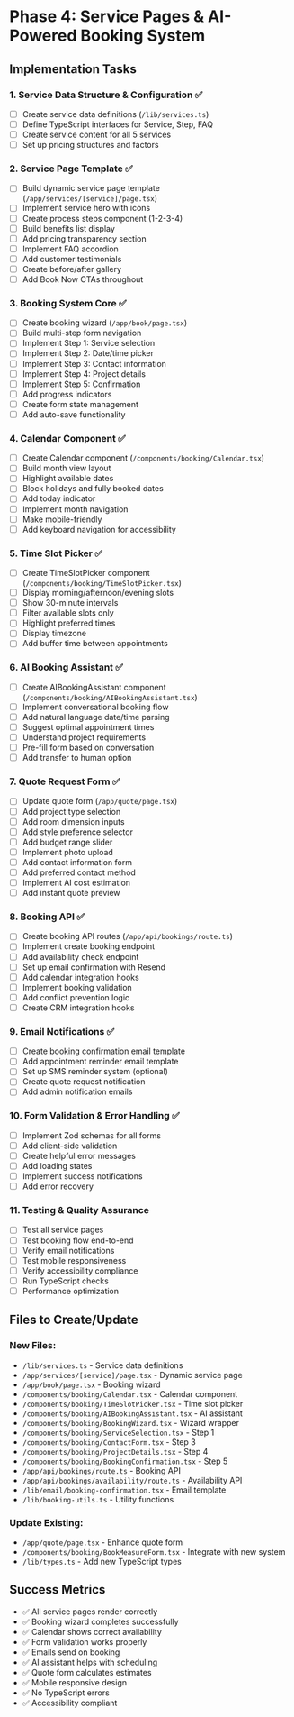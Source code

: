 # Phase 4: Service Pages & AI-Powered Booking System

## Implementation Tasks

### 1. Service Data Structure & Configuration ✅
- [ ] Create service data definitions (`/lib/services.ts`)
- [ ] Define TypeScript interfaces for Service, Step, FAQ
- [ ] Create service content for all 5 services
- [ ] Set up pricing structures and factors

### 2. Service Page Template ✅
- [ ] Build dynamic service page template (`/app/services/[service]/page.tsx`)
- [ ] Implement service hero with icons
- [ ] Create process steps component (1-2-3-4)
- [ ] Build benefits list display
- [ ] Add pricing transparency section
- [ ] Implement FAQ accordion
- [ ] Add customer testimonials
- [ ] Create before/after gallery
- [ ] Add Book Now CTAs throughout

### 3. Booking System Core ✅
- [ ] Create booking wizard (`/app/book/page.tsx`)
- [ ] Build multi-step form navigation
- [ ] Implement Step 1: Service selection
- [ ] Implement Step 2: Date/time picker
- [ ] Implement Step 3: Contact information
- [ ] Implement Step 4: Project details
- [ ] Implement Step 5: Confirmation
- [ ] Add progress indicators
- [ ] Create form state management
- [ ] Add auto-save functionality

### 4. Calendar Component ✅
- [ ] Create Calendar component (`/components/booking/Calendar.tsx`)
- [ ] Build month view layout
- [ ] Highlight available dates
- [ ] Block holidays and fully booked dates
- [ ] Add today indicator
- [ ] Implement month navigation
- [ ] Make mobile-friendly
- [ ] Add keyboard navigation for accessibility

### 5. Time Slot Picker ✅
- [ ] Create TimeSlotPicker component (`/components/booking/TimeSlotPicker.tsx`)
- [ ] Display morning/afternoon/evening slots
- [ ] Show 30-minute intervals
- [ ] Filter available slots only
- [ ] Highlight preferred times
- [ ] Display timezone
- [ ] Add buffer time between appointments

### 6. AI Booking Assistant ✅
- [ ] Create AIBookingAssistant component (`/components/booking/AIBookingAssistant.tsx`)
- [ ] Implement conversational booking flow
- [ ] Add natural language date/time parsing
- [ ] Suggest optimal appointment times
- [ ] Understand project requirements
- [ ] Pre-fill form based on conversation
- [ ] Add transfer to human option

### 7. Quote Request Form ✅
- [ ] Update quote form (`/app/quote/page.tsx`)
- [ ] Add project type selection
- [ ] Add room dimension inputs
- [ ] Add style preference selector
- [ ] Add budget range slider
- [ ] Implement photo upload
- [ ] Add contact information form
- [ ] Add preferred contact method
- [ ] Implement AI cost estimation
- [ ] Add instant quote preview

### 8. Booking API ✅
- [ ] Create booking API routes (`/app/api/bookings/route.ts`)
- [ ] Implement create booking endpoint
- [ ] Add availability check endpoint
- [ ] Set up email confirmation with Resend
- [ ] Add calendar integration hooks
- [ ] Implement booking validation
- [ ] Add conflict prevention logic
- [ ] Create CRM integration hooks

### 9. Email Notifications ✅
- [ ] Create booking confirmation email template
- [ ] Add appointment reminder email template
- [ ] Set up SMS reminder system (optional)
- [ ] Create quote request notification
- [ ] Add admin notification emails

### 10. Form Validation & Error Handling ✅
- [ ] Implement Zod schemas for all forms
- [ ] Add client-side validation
- [ ] Create helpful error messages
- [ ] Add loading states
- [ ] Implement success notifications
- [ ] Add error recovery

### 11. Testing & Quality Assurance
- [ ] Test all service pages
- [ ] Test booking flow end-to-end
- [ ] Verify email notifications
- [ ] Test mobile responsiveness
- [ ] Verify accessibility compliance
- [ ] Run TypeScript checks
- [ ] Performance optimization

## Files to Create/Update

### New Files:
- `/lib/services.ts` - Service data definitions
- `/app/services/[service]/page.tsx` - Dynamic service page
- `/app/book/page.tsx` - Booking wizard
- `/components/booking/Calendar.tsx` - Calendar component
- `/components/booking/TimeSlotPicker.tsx` - Time slot picker
- `/components/booking/AIBookingAssistant.tsx` - AI assistant
- `/components/booking/BookingWizard.tsx` - Wizard wrapper
- `/components/booking/ServiceSelection.tsx` - Step 1
- `/components/booking/ContactForm.tsx` - Step 3
- `/components/booking/ProjectDetails.tsx` - Step 4
- `/components/booking/BookingConfirmation.tsx` - Step 5
- `/app/api/bookings/route.ts` - Booking API
- `/app/api/bookings/availability/route.ts` - Availability API
- `/lib/email/booking-confirmation.tsx` - Email template
- `/lib/booking-utils.ts` - Utility functions

### Update Existing:
- `/app/quote/page.tsx` - Enhance quote form
- `/components/booking/BookMeasureForm.tsx` - Integrate with new system
- `/lib/types.ts` - Add new TypeScript types

## Success Metrics
- ✅ All service pages render correctly
- ✅ Booking wizard completes successfully
- ✅ Calendar shows correct availability
- ✅ Form validation works properly
- ✅ Emails send on booking
- ✅ AI assistant helps with scheduling
- ✅ Quote form calculates estimates
- ✅ Mobile responsive design
- ✅ No TypeScript errors
- ✅ Accessibility compliant